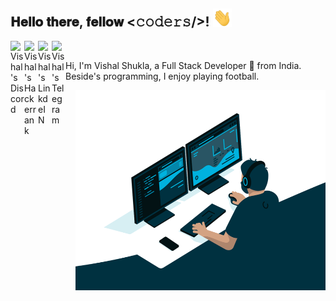 <h2> 𝐇𝐞𝐥𝐥𝐨 𝐭𝐡𝐞𝐫𝐞, 𝐟𝐞𝐥𝐥𝐨𝐰 <𝚌𝚘𝚍𝚎𝚛𝚜/>! <img src="https://raw.githubusercontent.com/ABSphreak/ABSphreak/master/gifs/Hi.gif" width="30px"></h2>
<p> 
<a href="#">
  <img align="left" alt="Vishal's Discord" width="22px" src="https://cdn.jsdelivr.net/npm/simple-icons@v3/icons/discord.svg" />
</a>
<a href="https://www.hackerrank.com/vishalshukla?hr_r=1">
  <img align="left" alt="Vishal's Hackerrank" width="22px" src="https://cdn.jsdelivr.net/npm/simple-icons@3.12.4/icons/hackerrank.svg" />
</a>
<a href="https://www.linkedin.com/in/vishal-shukla-703858175/">
  <img align="left" alt="Vishal's LinkdeIN" width="22px" src="https://cdn.jsdelivr.net/npm/simple-icons@v3/icons/linkedin.svg" />
</a>
<a href="https://t.me/vishalshukla01">
  <img align="left" alt="Vishal's Telegram" width="22px" src="https://cdn.jsdelivr.net/npm/simple-icons@v3/icons/telegram.svg" />
</a>
</p>

<br />
<P align="left">
Hi, I'm Vishal Shukla, a Full Stack Developer 🚀 from India. Beside's programming, I enjoy playing football.
</p>
  <img align="right" alt="GIF" src="https://github.com/devvishalshukla/devvishalshukla/blob/main/code.gif?raw=true" width="400" height="320" />
